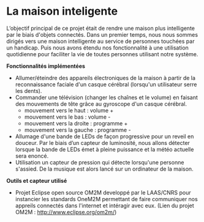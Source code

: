 # La maison inteligente


L’objectif principal de ce projet était de rendre une maison plus intelligente par le biais d'objets connectés. Dans un premier temps, nous nous sommes dirigés vers une maison intelligente au service de personnes touchées par un handicap. Puis nous avons étendu nos fonctionnalité à une utilisation quotidienne pour faciliter la vie de toutes personnes utilisant notre système.

**Fonctionnalités implémentées**
- Allumer/éteindre des appareils électroniques de la maison à partir de la reconnaissance faciale d'un casque cérébral (lorsqu'un utilisateur serre les dents).
- Commander une télévision (changer les chaînes et le volume) en faisant des mouvements de tête grâce au gyroscope d'un casque cérébral. 
    - mouvement vers le haut : volume +
    - mouvement vers le bas : volume -
    - mouvement vers la droite : programme +
    - mouvement vers la gauche : programme -
- Allumage d'une bande de LEDs de façon progressive pour un reveil en douceur. Par le biais d’un capteur de luminosité, nous allons détecter lorsque la bande de LEDs émet à pleine puissance et la météo actuelle sera enoncé. 
- Utilisation un capteur de pression qui détecte lorsqu'une personne s'assied. De la musique est alors lancé sur un ordinateur de la maison.

**Outils et capteur utilisé**
- Projet Eclipse open source OM2M developpé par le LAAS/CNRS pour instancier les standards OneM2M permettant de faire communiquer nos appreils connectés dans l'internet et intéragir avec eux. (Lien du projet OM2M : http://www.eclipse.org/om2m/) 
